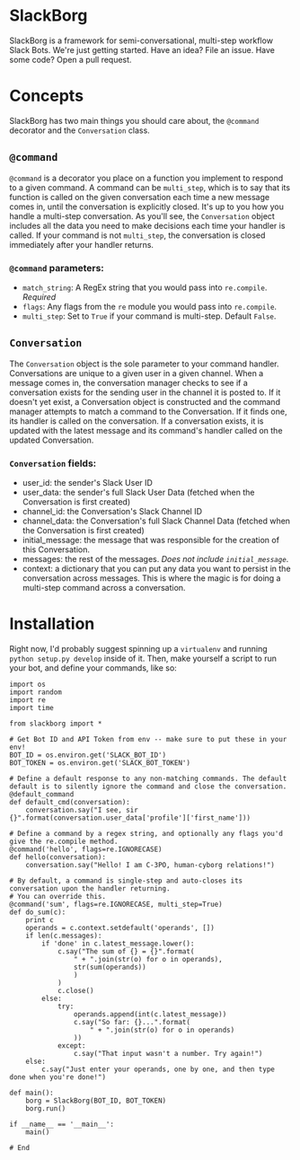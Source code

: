 # SlackBorg

SlackBorg is a framework for semi-conversational, multi-step workflow Slack Bots. We're just getting started. Have an idea? File an issue. Have some code? Open a pull request.

# Concepts

SlackBorg has two main things you should care about, the `@command` decorator and the `Conversation` class.

## `@command`

`@command` is a decorator you place on a function you implement to respond to a given command. A command can be `multi_step`, which is to say that its function is called on the given conversation each time a new message comes in, until the conversation is explicitly closed. It's up to you how you handle a multi-step conversation. As you'll see, the `Conversation` object includes all the data you need to make decisions each time your handler is called. If your command is not `multi_step`, the conversation is closed immediately after your handler returns. 

### `@command` parameters:
 * `match_string`: A RegEx string that you would pass into `re.compile`. *Required*
 * `flags`: Any flags from the `re` module you would pass into `re.compile`.
 * `multi_step`: Set to `True` if your command is multi-step. Default `False`.

## `Conversation`

The `Conversation` object is the sole parameter to your command handler. Conversations are unique to a given user in a given channel. When a message comes in, the conversation manager checks to see if a conversation exists for the sending user in the channel it is posted to. If it doesn't yet exist, a Conversation object is constructed and the command manager attempts to match a command to the Conversation. If it finds one, its handler is called on the conversation. If a conversation exists, it is updated with the latest message and its command's handler called on the updated Conversation.

### `Conversation` fields:
* user_id: the sender's Slack User ID
* user_data: the sender's full Slack User Data (fetched when the Conversation is first created)
* channel_id: the Conversation's Slack Channel ID
* channel_data: the Conversation's full Slack Channel Data (fetched when the Conversation is first created)
* initial_message: the message that was responsible for the creation of this Conversation.
* messages: the rest of the messages. *Does not include `initial_message`*.
* context: a dictionary that you can put any data you want to persist in the conversation across messages. This is where the magic is for doing a multi-step command across a conversation.

# Installation

Right now, I'd probably suggest spinning up a `virtualenv` and running `python setup.py develop` inside of it. Then, make yourself a script to run your bot, and define your commands, like so:

```
import os
import random
import re
import time

from slackborg import *

# Get Bot ID and API Token from env -- make sure to put these in your env!
BOT_ID = os.environ.get('SLACK_BOT_ID')
BOT_TOKEN = os.environ.get('SLACK_BOT_TOKEN')

# Define a default response to any non-matching commands. The default default is to silently ignore the command and close the conversation.
@default_command
def default_cmd(conversation):
    conversation.say("I see, sir {}".format(conversation.user_data['profile']['first_name']))

# Define a command by a regex string, and optionally any flags you'd give the re.compile method.
@command('hello', flags=re.IGNORECASE)
def hello(conversation):
    conversation.say("Hello! I am C-3PO, human-cyborg relations!")

# By default, a command is single-step and auto-closes its conversation upon the handler returning.
# You can override this.
@command('sum', flags=re.IGNORECASE, multi_step=True)
def do_sum(c):
    print c
    operands = c.context.setdefault('operands', [])
    if len(c.messages):   
        if 'done' in c.latest_message.lower():
            c.say("The sum of {} = {}".format(
                " + ".join(str(o) for o in operands),
                str(sum(operands))
                )
            )
            c.close()
        else:
            try:
                operands.append(int(c.latest_message))
                c.say("So far: {}...".format(
                    " + ".join(str(o) for o in operands)
                ))
            except:
                c.say("That input wasn't a number. Try again!")
    else:
        c.say("Just enter your operands, one by one, and then type done when you're done!")

def main():
    borg = SlackBorg(BOT_ID, BOT_TOKEN)
    borg.run()

if __name__ == '__main__':
    main()

# End


```